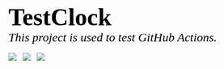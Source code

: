 <p>
<font face="verdana" size="7" color="black"><b>TestClock</b></font><br/>
<font face="verdana" size="5" color="black"><i>This project is used to test GitHub Actions.</i></font><br/><br/>
<img src="https://github.com/BrightRan/TestClock/workflows/CI Workflow/badge.svg"/>
&nbsp;&nbsp;<img src="https://github.com/BrightRan/TestClock/workflows/Labels Workflow/badge.svg"/>
&nbsp;&nbsp;<img src="https://github.com/BrightRan/TestClock/workflows/Scheduled workflow/badge.svg"/>
</p>
